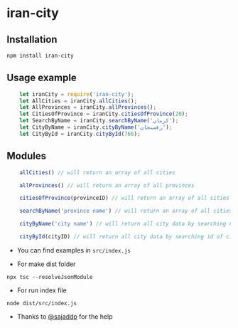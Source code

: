 # iran-city

## Installation

```bash
npm install iran-city
```

## Usage example

```js
    let iranCity = require('iran-city');
    let AllCities = iranCity.allCities();
    let AllProvinces = iranCity.allProvinces();
    let CitiesOfProvince = iranCity.citiesOfProvince(20);
    let SearchByName = iranCity.searchByName('کرمان');
    let CityByName = iranCity.cityByName('رفسنجان');
    let CityById = iranCity.cityById(766);
```

## Modules

```js
    allCities() // will return an array of all cities

    allProvinces() // will return an array of all provinces

    citiesOfProvince(provinceID) // will return an array of all cities of a specific province by province id

    searchByName('province name') // will return an array of all cities of a specific province by province name

    cityByName('city name') // will return all city data by searching name of city

    cityById(cityID) // will return all city data by searching id of city
```

* You can find examples in `src/index.js`

* For make dist folder

```shell
npx tsc --resolveJsonModule
```

* For run index file

```shell
node dist/src/index.js
```

* Thanks to [@sajaddp](https://github.com/sajaddp) for the help
